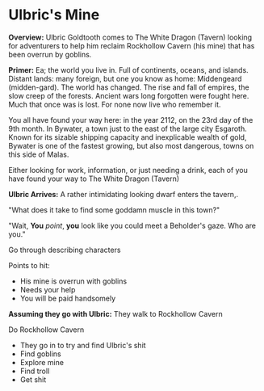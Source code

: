 # Ulbric's Mine

**Overview:**
Ulbric Goldtooth comes to The White Dragon (Tavern) looking for adventurers to
help him reclaim Rockhollow Cavern (his mine) that has been overrun by goblins.

**Primer:**
Ea; the world you live in. Full of continents, oceans, and islands. Distant
lands: many foreign, but one you know as home: Middengeard (midden-gard).
The world has changed. The rise and fall of empires, the slow creep of the
forests. Ancient wars long forgotten were fought here. Much that once was is
lost. For none now live who remember it.

You all have found your way here: in the year 2112, on the 23rd day of the 9th
month. In Bywater, a town just to the east of the large city Esgaroth.
Known for its sizable shipping capacity and inexplicable wealth of gold,
Bywater is one of the fastest growing, but also most dangerous, towns on this
side of Malas.

Either looking for work, information, or just needing a drink, each of you have
found your way to The White Dragon (Tavern)

**Ulbric Arrives:**
A rather intimidating looking dwarf enters the tavern,.

"What does it take to find some goddamn muscle in this town?"

"Wait, **You** *point*, **you** look like you could meet a Beholder's gaze. Who
are you."

Go through describing characters

Points to hit:
- His mine is overrun with goblins
- Needs your help
- You will be paid handsomely

**Assuming they go with Ulbric:**
They walk to Rockhollow Cavern

Do Rockhollow Cavern
- They go in to try and find Ulbric's shit
- Find goblins
- Explore mine
- Find troll
- Get shit
